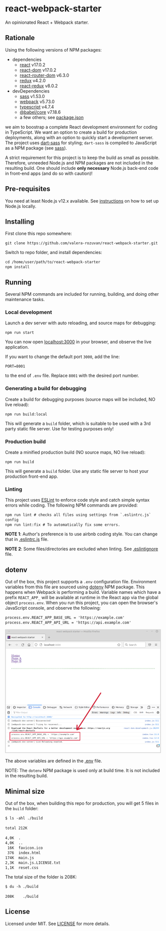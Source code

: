 # react-webpack-starter

An opinionated React + Webpack starter.

## Rationale

Using the following versions of NPM packages:

- dependencies
  - [react](https://www.npmjs.com/package/react) v17.0.2
  - [react-dom](https://www.npmjs.com/package/react-dom) v17.0.2
  - [react-router-dom](https://www.npmjs.com/package/react-router-dom) v6.3.0
  - [redux](https://www.npmjs.com/package/redux) v4.2.0
  - [react-redux](https://www.npmjs.com/package/react-redux) v8.0.2
- devDependencies
  - [sass](https://www.npmjs.com/package/sass) v1.53.0
  - [webpack](https://www.npmjs.com/package/webpack) v5.73.0
  - [typescript](https://www.npmjs.com/package/typescript) v4.7.4
  - [@babel/core](https://www.npmjs.com/package/@babel/core) v7.18.6
  - a few others; see [package.json](./package.json)

we aim to boostrap a complete React development environment for coding in TypeScript. We want an option to create a build for production deployments, along with an option to quickly start a development server. The project uses [dart-sass](https://github.com/sass/dart-sass) for styling; `dart-sass` is compiled to JavaScript as a NPM package (see [sass](https://www.npmjs.com/package/sass)).

A strict requirement for this project is to keep the build as small as possible. Therefore, unneeded Node.js and NPM packages are not included in the resulting build. One should include **only necessary** Node.js back-end code in front-end apps (and do so with caution)!

## Pre-requisites

You need at least Node.js v12.x available. See [instructions](https://nodejs.org/en/download/) on how to set up Node.js locally.

## Installing

First clone this repo somewhere:

```shell
git clone https://github.com/valera-rozuvan/react-webpack-starter.git
```

Switch to repo folder, and install dependencies:

```shell
cd /home/user/path/to/react-webpack-starter
npm install
```

## Running

Several NPM commands are included for running, building, and doing other maintenance tasks. 

### Local development

Launch a dev server with auto reloading, and source maps for debugging:

```shell
npm run start
```

You can now open [localhost:3000](http://localhost:3000/) in your browser, and observe the live application.

If you want to change the default port `3000`, add the line:

```text
PORT=8001
```

to the end of `.env` file. Replace `8001` with the desired port number.

### Generating a build for debugging 

Create a build for debugging purposes (source maps will be included, NO live reload):

```shell
npm run build:local
```

This will generate a `build` folder, which is suitable to be used with a 3rd party static file server. Use for testing purposes only!

### Production build

Create a minified production build (NO source maps, NO live reload):

```shell
npm run build
```

This will generate a `build` folder. Use any static file server to host your production front-end app.

### Linting

This project uses [ESLint](https://eslint.org/) to enforce code style and catch simple syntax errors while coding. The following NPM commands are provided:

```shell
npm run lint # checks all files using settings from `.eslintrc.js` config
npm run lint:fix # To automatically fix some errors.
```

**NOTE 1**: Author's preference is to use airbnb coding style. You can change that in [.eslintrc.js](.eslintrc.js) file.

**NOTE 2**: Some files/directories are excluded when linting. See [.eslintignore](.eslintignore) file.

## dotenv

Out of the box, this project supports a `.env` configuration file. Environment variables from this file are sourced using [dotenv](https://www.npmjs.com/package/dotenv) NPM package. This happens when Webpack is performing a build. Variable names which have a prefix `REACT_APP_` will be available at runtime in the React app via the global object `process.env`. When you run this project, you can open the browser's JavaScript console, and observe the following:

```text
process.env.REACT_APP_BASE_URL = 'https://example.com'
process.env.REACT_APP_API_URL = 'https://api.example.com'
```

![ENV vars preview in browser](./video_preview/env_vars.png "ENV vars preview in browser")

The above variables are defined in the [.env](./.env) file.

NOTE: The `dotenv` NPM package is used only at build time. It is not included in the resulting build.

## Minimal size

Out of the box, when building this repo for production, you will get 5 files in the `build` folder:

```text
$ ls -ahl ./build

total 212K

4,0K  .
4,0K  ..
 16K  favicon.ico
 376  index.html
174K  main.js
2,3K  main.js.LICENSE.txt
1,1K  reset.css
```

The total size of the folder is 208K:

```text
$ du -h ./build

208K	./build
```

## License

Licensed under MIT. See [LICENSE](LICENSE) for more details.
